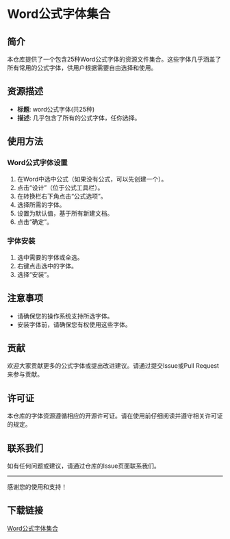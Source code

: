 # Word公式字体集合

## 简介
本仓库提供了一个包含25种Word公式字体的资源文件集合。这些字体几乎涵盖了所有常用的公式字体，供用户根据需要自由选择和使用。

## 资源描述
- **标题**: word公式字体(共25种)
- **描述**: 几乎包含了所有的公式字体，任你选择。

## 使用方法
### Word公式字体设置
1. 在Word中选中公式（如果没有公式，可以先创建一个）。
2. 点击“设计”（位于公式工具栏）。
3. 在转换栏右下角点击“公式选项”。
4. 选择所需的字体。
5. 设置为默认值，基于所有新建文档。
6. 点击“确定”。

### 字体安装
1. 选中需要的字体或全选。
2. 右键点击选中的字体。
3. 选择“安装”。

## 注意事项
- 请确保您的操作系统支持所选字体。
- 安装字体前，请确保您有权使用这些字体。

## 贡献
欢迎大家贡献更多的公式字体或提出改进建议。请通过提交Issue或Pull Request来参与贡献。

## 许可证
本仓库的字体资源遵循相应的开源许可证。请在使用前仔细阅读并遵守相关许可证的规定。

## 联系我们
如有任何问题或建议，请通过仓库的Issue页面联系我们。

---
感谢您的使用和支持！

## 下载链接

[Word公式字体集合](https://pan.quark.cn/s/d5bc94327f68)